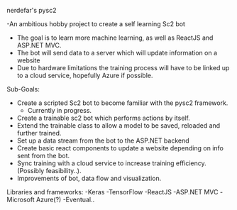 nerdefar's pysc2

-An ambitious hobby project to create a self learning Sc2 bot
- The goal is to learn more machine learning, as well as ReactJS and ASP.NET MVC.
- The bot will send data to a server which will update information on a website
- Due to hardware limitations the training process will have to be linked up to a cloud service, hopefully Azure if possible.

Sub-Goals:
- Create a scripted Sc2 bot to become familiar with the pysc2 framework.
	- Currently in progress.
- Create a trainable sc2 bot which performs actions by itself.
- Extend the trainable class to allow a model to be saved, reloaded and further trained.
- Set up a data stream from the bot to the ASP.NET backend
- Create basic react components to update a website depending on info sent from the bot.
- Sync training with a cloud service to increase training efficiency. (Possibly feasibility..).
- Improvements of bot, data flow and visualization.

Libraries and frameworks:
-Keras
-TensorFlow
-ReactJS
-ASP.NET MVC
-Microsoft Azure(?)
-Eventual..